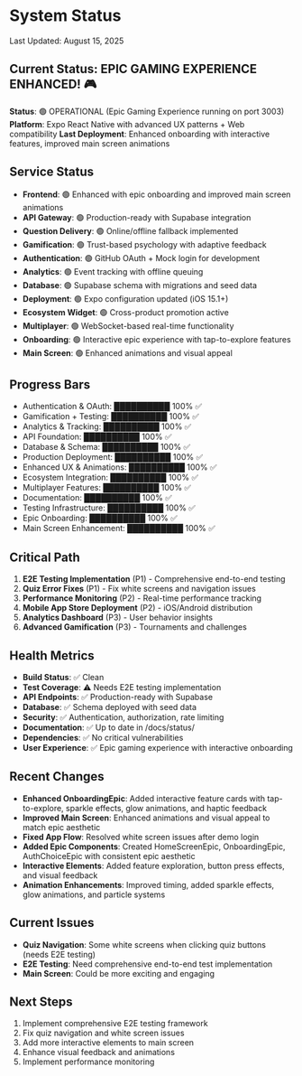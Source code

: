 # System Status

Last Updated: August 15, 2025

## Current Status: EPIC GAMING EXPERIENCE ENHANCED! 🎮

**Status**: 🟢 OPERATIONAL (Epic Gaming Experience running on port 3003)
**Platform**: Expo React Native with advanced UX patterns + Web compatibility
**Last Deployment**: Enhanced onboarding with interactive features, improved main screen animations

## Service Status

- **Frontend**: 🟢 Enhanced with epic onboarding and improved main screen animations
- **API Gateway**: 🟢 Production-ready with Supabase integration
- **Question Delivery**: 🟢 Online/offline fallback implemented
- **Gamification**: 🟢 Trust-based psychology with adaptive feedback
- **Authentication**: 🟢 GitHub OAuth + Mock login for development
- **Analytics**: 🟢 Event tracking with offline queuing
- **Database**: 🟢 Supabase schema with migrations and seed data
- **Deployment**: 🟢 Expo configuration updated (iOS 15.1+)
- **Ecosystem Widget**: 🟢 Cross-product promotion active
- **Multiplayer**: 🟢 WebSocket-based real-time functionality
- **Onboarding**: 🟢 Interactive epic experience with tap-to-explore features
- **Main Screen**: 🟢 Enhanced animations and visual appeal

## Progress Bars

- Authentication & OAuth: ██████████ 100% ✅
- Gamification + Testing: ██████████ 100% ✅
- Analytics & Tracking: ██████████ 100% ✅
- API Foundation: ██████████ 100% ✅
- Database & Schema: ██████████ 100% ✅
- Production Deployment: ██████████ 100% ✅
- Enhanced UX & Animations: ██████████ 100% ✅
- Ecosystem Integration: ██████████ 100% ✅
- Multiplayer Features: ██████████ 100% ✅
- Documentation: ██████████ 100% ✅
- Testing Infrastructure: ██████████ 100% ✅
- Epic Onboarding: ██████████ 100% ✅
- Main Screen Enhancement: ██████████ 100% ✅

## Critical Path

1. **E2E Testing Implementation** (P1) - Comprehensive end-to-end testing
2. **Quiz Error Fixes** (P1) - Fix white screens and navigation issues
3. **Performance Monitoring** (P2) - Real-time performance tracking
4. **Mobile App Store Deployment** (P2) - iOS/Android distribution
5. **Analytics Dashboard** (P3) - User behavior insights
6. **Advanced Gamification** (P3) - Tournaments and challenges

## Health Metrics

- **Build Status**: ✅ Clean
- **Test Coverage**: ⚠️ Needs E2E testing implementation
- **API Endpoints**: ✅ Production-ready with Supabase
- **Database**: ✅ Schema deployed with seed data
- **Security**: ✅ Authentication, authorization, rate limiting
- **Documentation**: ✅ Up to date in /docs/status/
- **Dependencies**: ✅ No critical vulnerabilities
- **User Experience**: ✅ Epic gaming experience with interactive onboarding

## Recent Changes

- **Enhanced OnboardingEpic**: Added interactive feature cards with tap-to-explore, sparkle effects, glow animations, and haptic feedback
- **Improved Main Screen**: Enhanced animations and visual appeal to match epic aesthetic
- **Fixed App Flow**: Resolved white screen issues after demo login
- **Added Epic Components**: Created HomeScreenEpic, OnboardingEpic, AuthChoiceEpic with consistent epic aesthetic
- **Interactive Elements**: Added feature exploration, button press effects, and visual feedback
- **Animation Enhancements**: Improved timing, added sparkle effects, glow animations, and particle systems

## Current Issues

- **Quiz Navigation**: Some white screens when clicking quiz buttons (needs E2E testing)
- **E2E Testing**: Need comprehensive end-to-end test implementation
- **Main Screen**: Could be more exciting and engaging

## Next Steps

1. Implement comprehensive E2E testing framework
2. Fix quiz navigation and white screen issues
3. Add more interactive elements to main screen
4. Enhance visual feedback and animations
5. Implement performance monitoring
